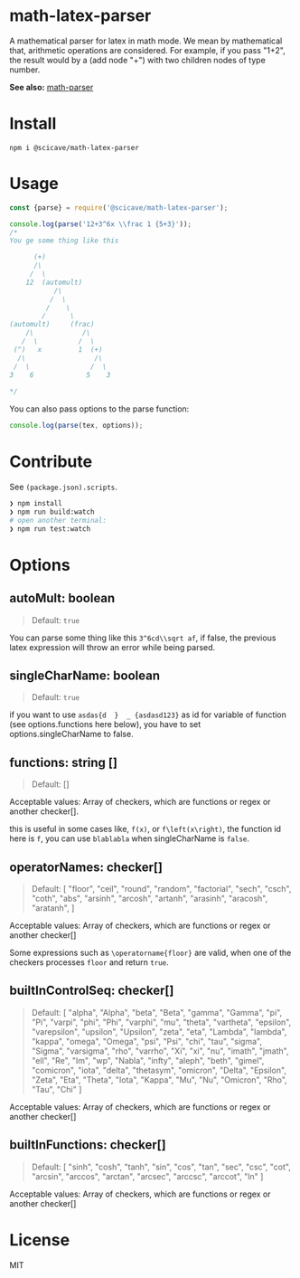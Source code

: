 # math-latex-parser
A mathematical parser for latex in math mode. We mean by mathematical that, arithmetic operations are considered. For example, if you pass "1+2", the result would by a (add node "+") with two children nodes of type number.

**See also:** [math-parser](https://github.com/scicave/math-parser)

# Install

```
npm i @scicave/math-latex-parser
```

# Usage

```js
const {parse} = require('@scicave/math-latex-parser'); 

console.log(parse('12+3^6x \\frac 1 {5+3}'));
/*
You ge some thing like this

      (+)
      /\
     /  \
    12  (automult)
           /\
          /  \
         /    \
        /      \
(automult)     (frac)
    /\            /\
   /  \          /  \
 (^)   x         1  (+)
  /\                 /\ 
 /  \               /  \
3    6             5    3
    
*/
```

You can also pass options to the parse function:

```js
console.log(parse(tex, options));
```

# Contribute

See `(package.json).scripts`.

```sh
❯ npm install
❯ npm run build:watch
# open another terminal:
❯ npm run test:watch
```

# Options

## autoMult: boolean
> Default: `true`

You can parse some thing like this `3^6cd\\sqrt af`, if false, the previous latex expression will throw an error while being parsed.

## singleCharName: boolean
> Default: `true`

if you want to use `asdas{d  }  _ {asdasd123}` as id for variable of function (see options.functions here below), you have to set options.singleCharName to false.

## functions: string []
> Default: []

Acceptable values: Array of checkers, which are functions or regex or another checker[].

this is useful in some cases like, `f(x)`, or `f\left(x\right)`, the function id here is `f`, you can use `blablabla` when singleCharName is `false`.

## operatorNames: checker[]
> Default: [
        "floor", "ceil", "round", "random", "factorial",
        "sech", "csch", "coth", "abs", "arsinh", "arcosh",
        "artanh", "arasinh", "aracosh", "aratanh",
      ]

Acceptable values: Array of checkers, which are functions or regex or another checker[]

Some expressions such as `\operatorname{floor}` are valid, when one of the checkers processes `floor` and return `true`.

## builtInControlSeq: checker[]
> Default: [
      "alpha", "Alpha", "beta", "Beta", "gamma", "Gamma", "pi", "Pi", "varpi", "phi", "Phi",
      "varphi", "mu", "theta", "vartheta", "epsilon", "varepsilon", "upsilon", "Upsilon",
      "zeta", "eta", "Lambda", "lambda", "kappa", "omega", "Omega", "psi", "Psi",
      "chi", "tau", "sigma", "Sigma", "varsigma", "rho", "varrho", "Xi", "xi", "nu",
      "imath", "jmath", "ell", "Re", "Im", "wp", "Nabla", "infty", "aleph", "beth",
      "gimel", "comicron", "iota", "delta", "thetasym", "omicron", "Delta", "Epsilon",
      "Zeta", "Eta", "Theta", "Iota", "Kappa", "Mu", "Nu", "Omicron", "Rho", "Tau", "Chi"
    ]

Acceptable values: Array of checkers, which are functions or regex or another checker[]

## builtInFunctions: checker[]
> Default: [
      "sinh", "cosh", "tanh", 
      "sin", "cos", "tan", "sec", "csc", "cot",
      "arcsin", "arccos", "arctan", "arcsec", "arccsc", "arccot",
      "ln"
    ]

Acceptable values: Array of checkers, which are functions or regex or another checker[]


# License

MIT
